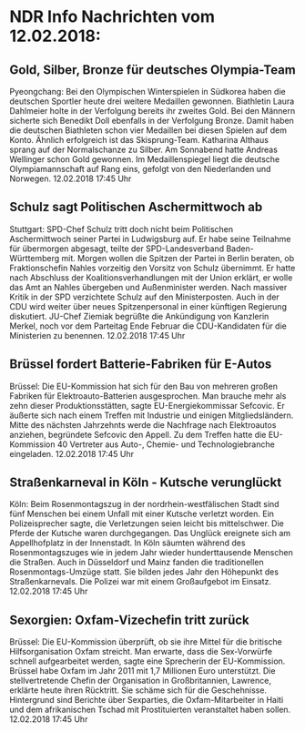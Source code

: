 # NDR Info Nachrichten vom 12.02.2018:


## Gold, Silber, Bronze für deutsches Olympia-Team
Pyeongchang: Bei den Olympischen Winterspielen in Südkorea haben die deutschen Sportler heute drei weitere Medaillen gewonnen. Biathletin Laura Dahlmeier holte in der Verfolgung bereits ihr zweites Gold. Bei den Männern sicherte sich Benedikt Doll ebenfalls in der Verfolgung Bronze. Damit haben die deutschen Biathleten schon vier Medaillen bei diesen Spielen auf dem Konto. Ähnlich erfolgreich ist das Skisprung-Team. Katharina Althaus sprang auf der Normalschanze zu Silber. Am Sonnabend hatte Andreas Wellinger schon Gold gewonnen. Im Medaillenspiegel liegt die deutsche Olympiamannschaft auf Rang eins, gefolgt von den Niederlanden und Norwegen. 12.02.2018 17:45 Uhr 

## Schulz sagt Politischen Aschermittwoch ab
Stuttgart:     SPD-Chef Schulz tritt doch nicht beim Politischen Aschermittwoch seiner Partei in Ludwigsburg auf. Er habe seine Teilnahme für übermorgen abgesagt, teilte der SPD-Landesverband Baden-Württemberg mit. Morgen wollen die Spitzen der Partei in Berlin beraten, ob Fraktionschefin Nahles vorzeitig den Vorsitz von Schulz übernimmt. Er hatte nach Abschluss der Koalitionsverhandlungen mit der Union erklärt, er wolle das Amt an Nahles übergeben und Außenminister werden. Nach massiver Kritik in der SPD verzichtete Schulz auf den Ministerposten. Auch in der CDU wird weiter über neues Spitzenpersonal in einer künftigen Regierung diskutiert. JU-Chef Ziemiak begrüßte die Ankündigung von Kanzlerin Merkel, noch vor dem Parteitag Ende Februar die CDU-Kandidaten für die Ministerien zu benennen. 12.02.2018 17:45 Uhr 

## Brüssel fordert Batterie-Fabriken für E-Autos
Brüssel: Die EU-Kommission hat sich für den Bau von mehreren großen Fabriken für Elektroauto-Batterien ausgesprochen. Man brauche mehr als zehn dieser Produktionsstätten, sagte EU-Energiekommissar Sefcovic. Er äußerte sich nach einem Treffen mit Industrie und einigen Mitgliedsländern. Mitte des nächsten Jahrzehnts werde die Nachfrage nach Elektroautos anziehen, begründete Sefcovic den Appell. Zu dem Treffen hatte die EU-Kommission 40 Vertreter aus Auto-, Chemie- und Technologiebranche eingeladen. 12.02.2018 17:45 Uhr 

## Straßenkarneval in Köln - Kutsche verunglückt
Köln: Beim Rosenmontagszug in der nordrhein-westfälischen Stadt sind fünf Menschen bei einem Unfall mit einer Kutsche verletzt worden. Ein Polizeisprecher sagte, die Verletzungen seien leicht bis mittelschwer. Die Pferde der Kutsche waren durchgegangen. Das Unglück ereignete sich am Appellhofplatz in der Innenstadt. In Köln säumten während des Rosenmontagszuges wie in jedem Jahr wieder hunderttausende Menschen die Straßen. Auch in Düsseldorf und Mainz fanden die traditionellen Rosenmontags-Umzüge statt. Sie bilden jedes Jahr den Höhepunkt des Straßenkarnevals. Die Polizei war mit einem Großaufgebot im Einsatz. 12.02.2018 17:45 Uhr 

## Sexorgien: Oxfam-Vizechefin tritt zurück
Brüssel: Die EU-Kommission überprüft, ob sie ihre Mittel für die britische Hilfsorganisation Oxfam streicht. Man erwarte, dass die Sex-Vorwürfe schnell aufgearbeitet werden, sagte eine Sprecherin der EU-Kommission. Brüssel habe Oxfam im Jahr 2011 mit 1,7 Millionen Euro unterstützt. Die stellvertretende Chefin der Organisation in Großbritannien, Lawrence, erklärte heute ihren Rücktritt. Sie schäme sich für die Geschehnisse. Hintergrund sind Berichte über Sexparties, die Oxfam-Mitarbeiter in Haiti und dem afrikanischen Tschad mit Prostituierten veranstaltet haben sollen. 12.02.2018 17:45 Uhr 
